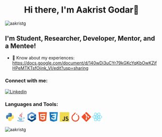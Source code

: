 <h1 align="center">Hi there, I'm Aakrist Godar👋</h1>

<p align="left"> <img src="https://komarev.com/ghpvc/?username=aakristg&label=Profile%20views&color=0e75b6&style=flat" alt="aakristg" /> </p>
<h2 align="left">I'm Student, Researcher, Developer, Mentor, and a Mentee! </h2>

- 📄 Know about my experiences: 
https://docs.google.com/document/d/140wDi3uCYr79kGKcYqKbOwKZjfHPeMTKTsfOjink_VI/edit?usp=sharing

<h3 align="left">Connect with me:</h3>
<p align="left">
<a href="https://www.linkedin.com/in/aakristg/" target="blank"><img align="center" src="https://raw.githubusercontent.com/rahuldkjain/github-profile-readme-generator/master/src/images/icons/Social/linked-in-alt.svg" alt="Linkedin" height="30" width="40" /></a>
<!--<a href="aakrist.godar.1@gmail.com" target="blank"><img align="center" src="https://simpleicons.org/icons/gmail.svg" alt="Gmail" height="30" width="40" /></a> -->
</p>


<h3 align="left">Languages and Tools:</h3>
<p align="left"> <img height="32" width="32" src="https://raw.githubusercontent.com/devicons/devicon/master/icons/python/python-original.svg" />
<img height="32" width="32" src="https://raw.githubusercontent.com/devicons/devicon/master/icons/java/java-original.svg" />
<img height="32" width="32" src="https://raw.githubusercontent.com/devicons/devicon/master/icons/cplusplus/cplusplus-original.svg" />
<img height="32" width="32" src="https://raw.githubusercontent.com/devicons/devicon/master/icons/html5/html5-original.svg" />
<img height="32" width="32" src="https://raw.githubusercontent.com/devicons/devicon/master/icons/css3/css3-original.svg" />
<img height="32" width="32" src="https://raw.githubusercontent.com/devicons/devicon/master/icons/javascript/javascript-original.svg" />  
<img height="32" width="32" src="https://raw.githubusercontent.com/devicons/devicon/master/icons/pytorch/pytorch-original.svg" />
<img height="32" width="32" src="https://raw.githubusercontent.com/devicons/devicon/master/icons/git/git-original.svg" />
<img height="32" width="32" src="https://raw.githubusercontent.com/devicons/devicon/master/icons/react/react-original.svg" />

<p><img align="left" src="https://github-readme-stats.vercel.app/api/top-langs?username=aakristg&show_icons=true&locale=en&layout=compact" alt="aakristg" /></p>

<!--<details>
[<summary>:zap: GitHub Stats</summary>
  <img align="left" alt="Aakrist's GitHub stats" src = "https://github-readme-stats.vercel.app/api/top-langs?username=aakristg/api?username=aakristg&show_icons=true&hide_border=true" />
</details> 
<pre>
<p><img align="left" src="https://github-readme-streak-stats.herokuapp.com/?user=aakristg&" alt="aakristg" /></p> </pre> -->
